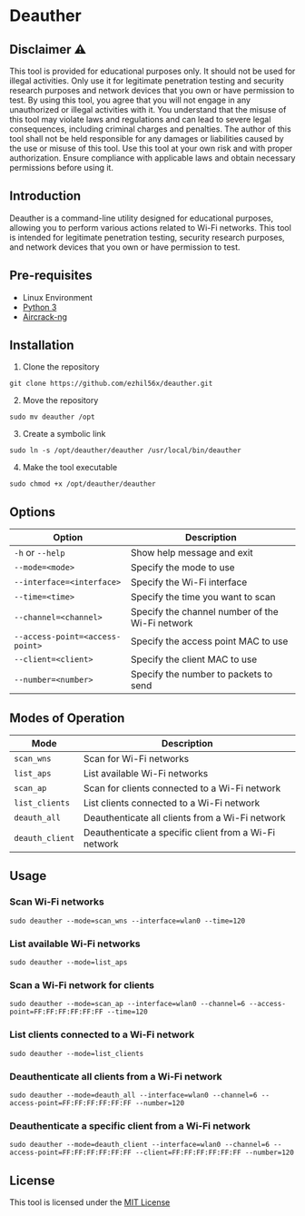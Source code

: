 # Deauther

## Disclaimer ⚠️

This tool is provided for educational purposes only. It should not be used for illegal activities. Only use it for legitimate penetration testing and security research purposes and network devices that you own or have permission to test. By using this tool, you agree that you will not engage in any unauthorized or illegal activities with it. You understand that the misuse of this tool may violate laws and regulations and can lead to severe legal consequences, including criminal charges and penalties. The author of this tool shall not be held responsible for any damages or liabilities caused by the use or misuse of this tool. Use this tool at your own risk and with proper authorization. Ensure compliance with applicable laws and obtain necessary permissions before using it.

## Introduction

Deauther is a command-line utility designed for educational purposes, allowing you to perform various actions related to Wi-Fi networks. This tool is intended for legitimate penetration testing, security research purposes, and network devices that you own or have permission to test.

## Pre-requisites

- Linux Environment
- [Python 3](https://www.python.org/downloads/)
- [Aircrack-ng](https://www.aircrack-ng.org/downloads.html)

## Installation

1. Clone the repository

```
git clone https://github.com/ezhil56x/deauther.git
```

2. Move the repository

```
sudo mv deauther /opt
```

3. Create a symbolic link

```
sudo ln -s /opt/deauther/deauther /usr/local/bin/deauther
```

4. Make the tool executable

```
sudo chmod +x /opt/deauther/deauther
```

## Options

| Option                          | Description                                     |
| ------------------------------- | ----------------------------------------------- |
| `-h` or `--help`                | Show help message and exit                      |
| `--mode=<mode> `                | Specify the mode to use                         |
| `--interface=<interface>`       | Specify the Wi-Fi interface                     |
| `--time=<time>`                 | Specify the time you want to scan               |
| `--channel=<channel>`           | Specify the channel number of the Wi-Fi network |
| `--access-point=<access-point>` | Specify the access point MAC to use             |
| `--client=<client>`             | Specify the client MAC to use                   |
| `--number=<number>`             | Specify the number to packets to send           |

## Modes of Operation

| Mode            | Description                                           |
| --------------- | ----------------------------------------------------- |
| `scan_wns`      | Scan for Wi-Fi networks                               |
| `list_aps`      | List available Wi-Fi networks                         |
| `scan_ap`       | Scan for clients connected to a Wi-Fi network         |
| `list_clients`  | List clients connected to a Wi-Fi network             |
| `deauth_all`    | Deauthenticate all clients from a Wi-Fi network       |
| `deauth_client` | Deauthenticate a specific client from a Wi-Fi network |

## Usage

### Scan Wi-Fi networks

```
sudo deauther --mode=scan_wns --interface=wlan0 --time=120
```

### List available Wi-Fi networks

```
sudo deauther --mode=list_aps
```

### Scan a Wi-Fi network for clients

```
sudo deauther --mode=scan_ap --interface=wlan0 --channel=6 --access-point=FF:FF:FF:FF:FF:FF --time=120
```

### List clients connected to a Wi-Fi network

```
sudo deauther --mode=list_clients
```

### Deauthenticate all clients from a Wi-Fi network

```
sudo deauther --mode=deauth_all --interface=wlan0 --channel=6 --access-point=FF:FF:FF:FF:FF:FF --number=120
```

### Deauthenticate a specific client from a Wi-Fi network

```
sudo deauther --mode=deauth_client --interface=wlan0 --channel=6 --access-point=FF:FF:FF:FF:FF:FF --client=FF:FF:FF:FF:FF:FF --number=120
```

## License

This tool is licensed under the [MIT License](https://github.com/ezhil56x/deauther/blob/main/LICENSE)
